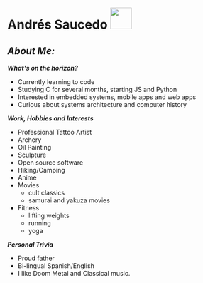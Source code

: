  # Andrés Saucedo                     <img src="https://c.tenor.com/IcfYYw7vHb8AAAAi/penguin-cute.gif" width="48">

 ## ***About Me:***   

***What's on the horizon?***
* Currently learning to code
* Studying C for several months, starting JS and Python
* Interested in embedded systems, mobile apps and web apps
* Curious about systems architecture and computer history

***Work, Hobbies and Interests***
* Professional Tattoo Artist
* Archery
* Oil Painting
* Sculpture
* Open source software
* Hiking/Camping
* Anime
* Movies
    * cult classics
    * samurai and yakuza movies
* Fitness
    * lifting weights
    * running
    * yoga

***Personal Trivia***
* Proud father
* Bi-lingual Spanish/English
* I like Doom Metal and Classical music.
